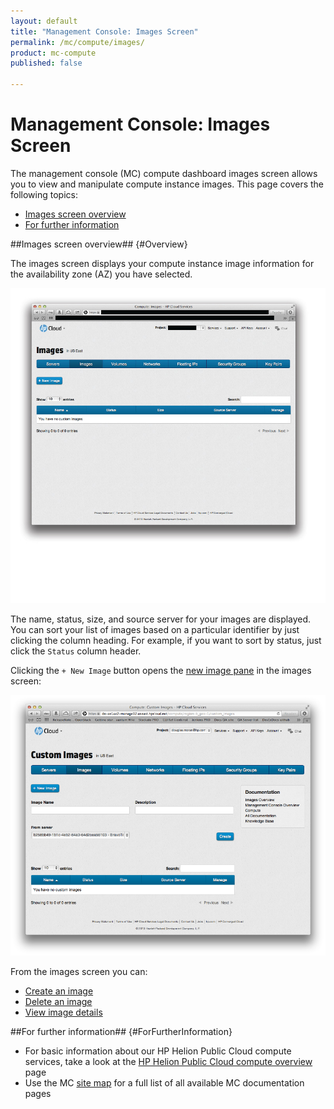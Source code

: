 ```yaml
---
layout: default
title: "Management Console: Images Screen"
permalink: /mc/compute/images/
product: mc-compute
published: false

---
```

<!--PUBLISHED-->
# Management Console: Images Screen

The management console (MC) compute dashboard images screen allows you to view and manipulate compute instance images.  This page covers the following topics:

* [Images screen overview](#Overview)
* [For further information](#ForFurtherInformation)

##Images screen overview## {#Overview}

The images screen displays your compute instance image information for the availability zone (AZ) you have selected.

<img src="media/images-main.jpg" width="580" alt="" />

The name, status, size, and source server for your images are displayed.  You can sort your list of images based on a particular identifier by just clicking the column heading.  For example, if you want to sort by status, just click the `Status` column header.

Clicking the `+ New Image` button opens the [new image pane](/mc/compute/images/manage#Creating) in the images screen:

<img src="media/images-create-pane.png" width="580" alt="" />

From the images screen you can:

* [Create an image](/mc/compute/images/manage#Creating)
* [Delete an image](/mc/compute/images/manage#Deleting)
* [View image details](/mc/compute/images/manage#Viewing)


##For further information## {#ForFurtherInformation}

* For basic information about our HP Helion Public Cloud compute services, take a look at the [HP Helion Public Cloud compute overview](/compute/) page
* Use the MC [site map](/mc/sitemap) for a full list of all available MC documentation pages
